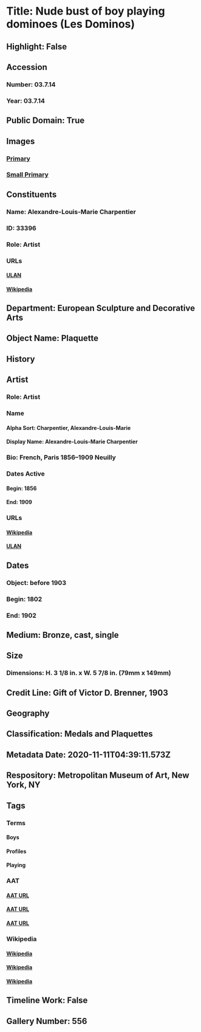 # Title: Nude bust of boy playing dominoes (Les Dominos)
## Highlight: False
## Accession
### Number: 03.7.14
### Year: 03.7.14
## Public Domain: True
## Images
### [Primary](https://images.metmuseum.org/CRDImages/es/original/19019.jpg)
### [Small Primary](https://images.metmuseum.org/CRDImages/es/web-large/19019.jpg)
## Constituents
### Name: Alexandre-Louis-Marie Charpentier
### ID: 33396
### Role: Artist
### URLs
#### [ULAN](http://vocab.getty.edu/page/ulan/500020471)
#### [Wikipedia](https://www.wikidata.org/wiki/Q980735)
## Department: European Sculpture and Decorative Arts
## Object Name: Plaquette
## History
## Artist
### Role: Artist
### Name
#### Alpha Sort: Charpentier, Alexandre-Louis-Marie
#### Display Name: Alexandre-Louis-Marie Charpentier
### Bio: French, Paris 1856–1909 Neuilly
### Dates Active
#### Begin: 1856
#### End: 1909
### URLs
#### [Wikipedia](https://www.wikidata.org/wiki/Q980735)
#### [ULAN](http://vocab.getty.edu/page/ulan/500020471)
## Dates
### Object: before 1903
### Begin: 1802
### End: 1902
## Medium: Bronze, cast, single
## Size
### Dimensions: H. 3 1/8 in. x W. 5 7/8 in. (79mm x 149mm)
## Credit Line: Gift of Victor D. Brenner, 1903
## Geography
## Classification: Medals and Plaquettes
## Metadata Date: 2020-11-11T04:39:11.573Z
## Respository: Metropolitan Museum of Art, New York, NY
## Tags
### Terms
#### Boys
#### Profiles
#### Playing
### AAT
#### [AAT URL](http://vocab.getty.edu/page/aat/300247598)
#### [AAT URL](http://vocab.getty.edu/page/aat/300123319)
#### [AAT URL](None)
### Wikipedia
#### [Wikipedia]()
#### [Wikipedia]()
#### [Wikipedia]()
## Timeline Work: False
## Gallery Number: 556